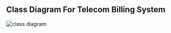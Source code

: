 ## Class Diagram For Telecom Billing System

![class diagram](https://user-images.githubusercontent.com/83114282/132349844-f8c4be45-c902-494a-a988-aa285a40aa0e.jpeg)

